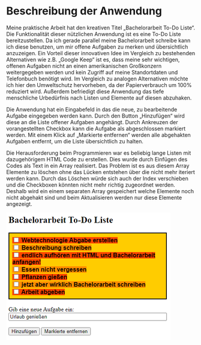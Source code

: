 # Beschreibung der Anwendung
Meine praktische Arbeit hat den kreativen Titel „Bachelorarbeit To-Do Liste“. Die Funktionalität dieser nützlichen Anwendung ist es eine To-Do Liste bereitzustellen. Da ich gerade parallel meine Bachelorarbeit schreibe kann ich diese benutzen, um mir offene Aufgaben zu merken und übersichtlich anzuzeigen. Ein Vorteil dieser innovativen Idee im Vergleich zu bestehenden Alternativen wie z.B. „Google Keep“ ist es, dass meine sehr wichtigen, offenen Aufgaben nicht an einen amerikanischen Großkonzern weitergegeben werden und kein Zugriff auf meine Standortdaten und Telefonbuch benötigt wird. Im Vergleich zu analogen Alternativen möchte ich hier den Umweltschutz hervorheben, da der Papierverbrauch um 100% reduziert wird. Außerdem befriedigt diese Anwendung das tiefe menschliche Urbedürfnis nach Listen und Elemente auf diesen abzuhaken.

Die Anwendung hat ein Eingabefeld in das die neue, zu bearbeitende Aufgabe eingegeben werden kann. Durch den Button „Hinzufügen“ wird diese an die Liste offener Aufgaben angehängt. Durch Ankreuzen der vorangestellten Checkbox kann die Aufgabe als abgeschlossen markiert werden. Mit einem Klick auf „Markierte entfernen“ werden alle abgehakten Aufgaben entfernt, um die Liste übersichtlich zu halten.

Die Herausforderung beim Programmieren war es beliebig lange Listen mit dazugehörigem HTML Code zu erstellen. Dies wurde durch Einfügen des Codes als Text in ein Array realisiert. Das Problem ist es aus diesem Array Elemente zu löschen ohne das Lücken entstehen über die nicht mehr iteriert werden kann. Durch das Löschen würde sich auch der Index verschieben und die Checkboxen könnten nicht mehr richtig zugeordnet werden. Deshalb wird ein einem separaten Array gespeichert welche Elemente noch nicht abgehakt sind und beim Aktualisieren werden nur diese Elemente angezeigt. 

![alt text](https://github.com/AndreasZachariae/Webtechnologien/blob/master/list1.png?raw=true)
